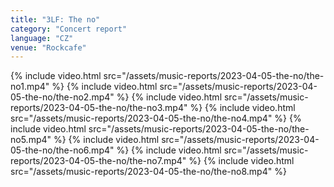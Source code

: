 ```yaml
---
title: "3LF: The no"
category: "Concert report"
language: "CZ"
venue: "Rockcafe"
---
```


{% include video.html src="/assets/music-reports/2023-04-05-the-no/the-no1.mp4" %}
{% include video.html src="/assets/music-reports/2023-04-05-the-no/the-no2.mp4" %}
{% include video.html src="/assets/music-reports/2023-04-05-the-no/the-no3.mp4" %}
{% include video.html src="/assets/music-reports/2023-04-05-the-no/the-no4.mp4" %}
{% include video.html src="/assets/music-reports/2023-04-05-the-no/the-no5.mp4" %}
{% include video.html src="/assets/music-reports/2023-04-05-the-no/the-no6.mp4" %}
{% include video.html src="/assets/music-reports/2023-04-05-the-no/the-no7.mp4" %}
{% include video.html src="/assets/music-reports/2023-04-05-the-no/the-no8.mp4" %}
